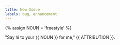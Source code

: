 ```yaml
---
title: New Issue
labels: bug, enhancement
---
```

<!--#
NOUN=mother
ATTRIBUTION=Mark Wahlberg
$-->
{% assign NOUN = 'freestyle' %}

"Say hi to your {{ NOUN }} for me," {{ ATTRIBUTION }}.
